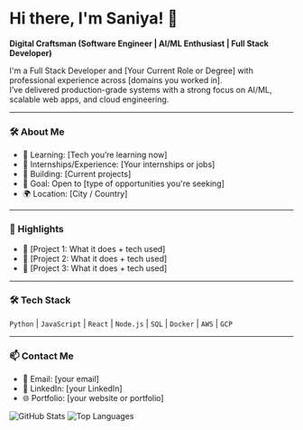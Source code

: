 # Hi there, I'm Saniya! 👋  

**Digital Craftsman (Software Engineer | AI/ML Enthusiast | Full Stack Developer)**  

I'm a Full Stack Developer and [Your Current Role or Degree] with professional experience across [domains you worked in].  
I’ve delivered production-grade systems with a strong focus on AI/ML, scalable web apps, and cloud engineering.  

---

### 🛠 About Me
- 🌱 Learning: [Tech you’re learning now]
- 💼 Internships/Experience: [Your internships or jobs]
- 🚀 Building: [Current projects]
- 🎯 Goal: Open to [type of opportunities you're seeking]
- 🌍 Location: [City / Country]

---

### 📌 Highlights
- 🔹 [Project 1: What it does + tech used]
- 🔹 [Project 2: What it does + tech used]
- 🔹 [Project 3: What it does + tech used]

---

### 🛠 Tech Stack
`Python` | `JavaScript` | `React` | `Node.js` | `SQL` | `Docker` | `AWS` | `GCP`  

---

### 📫 Contact Me
- 📧 Email: [your email]  
- 💼 LinkedIn: [your LinkedIn]  
- 🌐 Portfolio: [your website or portfolio]

![GitHub Stats](https://github-readme-stats.vercel.app/api?username=saniya-patil&show_icons=true&theme=radical)
![Top Languages](https://github-readme-stats.vercel.app/api/top-langs/?username=saniya-patil&layout=compact&theme=radical)

